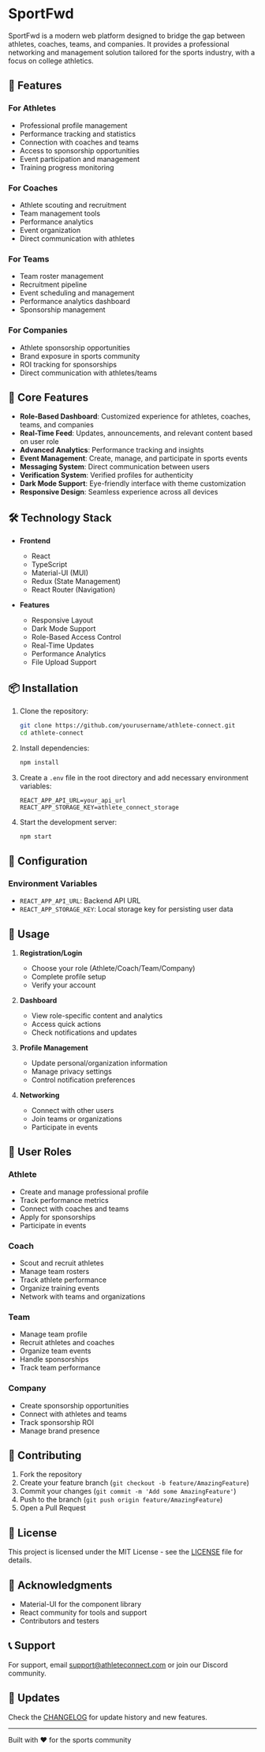 # SportFwd

SportFwd is a modern web platform designed to bridge the gap between athletes, coaches, teams, and companies. It provides a professional networking and management solution tailored for the sports industry, with a focus on college athletics.

## 🌟 Features

### For Athletes
- Professional profile management
- Performance tracking and statistics
- Connection with coaches and teams
- Access to sponsorship opportunities
- Event participation and management
- Training progress monitoring

### For Coaches
- Athlete scouting and recruitment
- Team management tools
- Performance analytics
- Event organization
- Direct communication with athletes

### For Teams
- Team roster management
- Recruitment pipeline
- Event scheduling and management
- Performance analytics dashboard
- Sponsorship management

### For Companies
- Athlete sponsorship opportunities
- Brand exposure in sports community
- ROI tracking for sponsorships
- Direct communication with athletes/teams

## 🚀 Core Features
- **Role-Based Dashboard**: Customized experience for athletes, coaches, teams, and companies
- **Real-Time Feed**: Updates, announcements, and relevant content based on user role
- **Advanced Analytics**: Performance tracking and insights
- **Event Management**: Create, manage, and participate in sports events
- **Messaging System**: Direct communication between users
- **Verification System**: Verified profiles for authenticity
- **Dark Mode Support**: Eye-friendly interface with theme customization
- **Responsive Design**: Seamless experience across all devices

## 🛠️ Technology Stack

- **Frontend**
  - React
  - TypeScript
  - Material-UI (MUI)
  - Redux (State Management)
  - React Router (Navigation)

- **Features**
  - Responsive Layout
  - Dark Mode Support
  - Role-Based Access Control
  - Real-Time Updates
  - Performance Analytics
  - File Upload Support

## 📦 Installation

1. Clone the repository:
   ```bash
   git clone https://github.com/yourusername/athlete-connect.git
   cd athlete-connect
   ```

2. Install dependencies:
   ```bash
   npm install
   ```

3. Create a `.env` file in the root directory and add necessary environment variables:
   ```env
   REACT_APP_API_URL=your_api_url
   REACT_APP_STORAGE_KEY=athlete_connect_storage
   ```

4. Start the development server:
   ```bash
   npm start
   ```

## 🔧 Configuration

### Environment Variables

- `REACT_APP_API_URL`: Backend API URL
- `REACT_APP_STORAGE_KEY`: Local storage key for persisting user data

## 📱 Usage

1. **Registration/Login**
   - Choose your role (Athlete/Coach/Team/Company)
   - Complete profile setup
   - Verify your account

2. **Dashboard**
   - View role-specific content and analytics
   - Access quick actions
   - Check notifications and updates

3. **Profile Management**
   - Update personal/organization information
   - Manage privacy settings
   - Control notification preferences

4. **Networking**
   - Connect with other users
   - Join teams or organizations
   - Participate in events

## 👥 User Roles

### Athlete
- Create and manage professional profile
- Track performance metrics
- Connect with coaches and teams
- Apply for sponsorships
- Participate in events

### Coach
- Scout and recruit athletes
- Manage team rosters
- Track athlete performance
- Organize training events
- Network with teams and organizations

### Team
- Manage team profile
- Recruit athletes and coaches
- Organize team events
- Handle sponsorships
- Track team performance

### Company
- Create sponsorship opportunities
- Connect with athletes and teams
- Track sponsorship ROI
- Manage brand presence

## 🤝 Contributing

1. Fork the repository
2. Create your feature branch (`git checkout -b feature/AmazingFeature`)
3. Commit your changes (`git commit -m 'Add some AmazingFeature'`)
4. Push to the branch (`git push origin feature/AmazingFeature`)
5. Open a Pull Request

## 📄 License

This project is licensed under the MIT License - see the [LICENSE](LICENSE) file for details.

## 🙏 Acknowledgments

- Material-UI for the component library
- React community for tools and support
- Contributors and testers

## 📞 Support

For support, email support@athleteconnect.com or join our Discord community.

## 🔄 Updates

Check the [CHANGELOG](CHANGELOG.md) for update history and new features.

---

Built with ❤️ for the sports community
